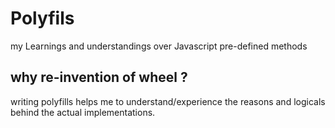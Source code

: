 # Polyfils
my Learnings and understandings over Javascript pre-defined methods

## why re-invention of wheel ?
writing polyfills helps me to understand/experience the reasons and logicals behind the actual implementations.
